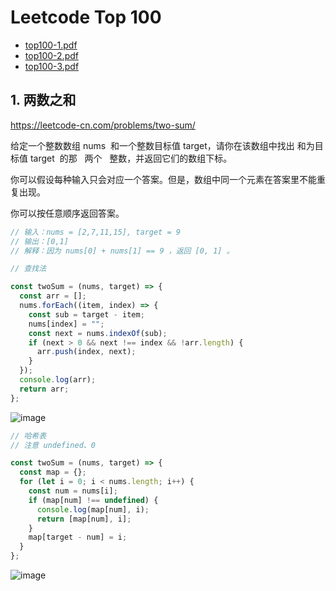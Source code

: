 # Leetcode Top 100

- [top100-1.pdf](https://cdn.jsdelivr.net/gh/exposir/weekly@master/beds/others/top100-1.pdf)
- [top100-2.pdf](https://cdn.jsdelivr.net/gh/exposir/weekly@master/beds/others/top100-2.pdf)
- [top100-3.pdf](https://cdn.jsdelivr.net/gh/exposir/weekly@master/beds/others/top100-3.pdf)

## 1. 两数之和

<https://leetcode-cn.com/problems/two-sum/>

给定一个整数数组 nums  和一个整数目标值 target，请你在该数组中找出 和为目标值 target  的那   两个   整数，并返回它们的数组下标。

你可以假设每种输入只会对应一个答案。但是，数组中同一个元素在答案里不能重复出现。

你可以按任意顺序返回答案。

```js
// 输入：nums = [2,7,11,15], target = 9
// 输出：[0,1]
// 解释：因为 nums[0] + nums[1] == 9 ，返回 [0, 1] 。

// 查找法

const twoSum = (nums, target) => {
  const arr = [];
  nums.forEach((item, index) => {
    const sub = target - item;
    nums[index] = "";
    const next = nums.indexOf(sub);
    if (next > 0 && next !== index && !arr.length) {
      arr.push(index, next);
    }
  });
  console.log(arr);
  return arr;
};
```

![image](https://user-images.githubusercontent.com/33340988/140923907-434b5582-2fde-4636-8bf9-3a4c7e20da6c.png)

```js
// 哈希表
// 注意 undefined、0

const twoSum = (nums, target) => {
  const map = {};
  for (let i = 0; i < nums.length; i++) {
    const num = nums[i];
    if (map[num] !== undefined) {
      console.log(map[num], i);
      return [map[num], i];
    }
    map[target - num] = i;
  }
};
```

![image](https://user-images.githubusercontent.com/33340988/140925384-a8b422b3-a02b-477d-bfb3-8486490becab.png)
